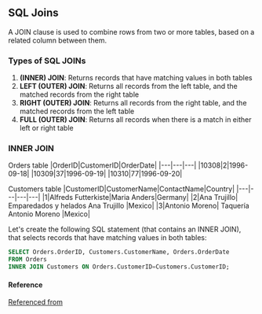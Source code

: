 ## SQL Joins
A JOIN clause is used to combine rows from two or more tables, based on a related column between them.

### Types of SQL JOINs
1. **(INNER) JOIN**: Returns records that have matching values in both tables
2. **LEFT (OUTER) JOIN**: Returns all records from the left table, and the matched records from the right table
3. **RIGHT (OUTER) JOIN**: Returns all records from the right table, and the matched records from the left table
4. **FULL (OUTER) JOIN**: Returns all records when there is a match in either left or right table

### INNER JOIN
Orders table
|OrderID|CustomerID|OrderDate|
|---|---|---|
|10308|2|1996-09-18|
|10309|37|1996-09-19|
|10310|77|1996-09-20|

Customers table
|CustomerID|CustomerName|ContactName|Country|
|---|---|---|---|
|1|Alfreds Futterkiste|Maria Anders|Germany|
|2|Ana Trujillo| Emparedados y helados	Ana Trujillo	|Mexico|
|3|Antonio Moreno| Taquería	Antonio Moreno	|Mexico|

Let's create the following SQL statement (that contains an INNER JOIN), that selects records that have matching values in both tables:
```sql
SELECT Orders.OrderID, Customers.CustomerName, Orders.OrderDate
FROM Orders
INNER JOIN Customers ON Orders.CustomerID=Customers.CustomerID;
```

#### Reference
[Referenced from](https://www.w3schools.com/sql/sql_join.asp)
